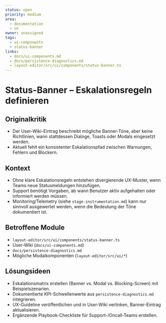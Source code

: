 ```yaml
---
status: open
priority: medium
area:
  - documentation
  - ux
owner: unassigned
tags:
  - ui-components
  - status-banner
links:
  - docs/ui-components.md
  - docs/persistence-diagnostics.md
  - layout-editor/src/ui/components/status-banner.ts
---
```


# Status-Banner – Eskalationsregeln definieren

## Originalkritik
- Der User-Wiki-Eintrag beschreibt mögliche Banner-Töne, aber keine Richtlinien, wann stattdessen Dialoge, Toasts oder Modals eingesetzt werden.
- Aktuell fehlt ein konsistenter Eskalationspfad zwischen Warnungen, Fehlern und Blockern.

## Kontext
- Ohne klare Eskalationsregeln entstehen divergierende UX-Muster, wenn Teams neue Statusmeldungen hinzufügen.
- Support benötigt Vorgaben, ab wann Benutzer aktiv aufgehalten oder informiert werden müssen.
- Monitoring/Telemetry (siehe `stage-instrumentation.md`) kann nur sinnvoll ausgewertet werden, wenn die Bedeutung der Töne dokumentiert ist.

## Betroffene Module
- `layout-editor/src/ui/components/status-banner.ts`
- User-Wiki (`docs/ui-components.md`)
- `docs/persistence-diagnostics.md`
- Mögliche Modalkomponenten (`layout-editor/src/ui/*`)

## Lösungsideen
- Eskalationsmatrix erstellen (Banner vs. Modal vs. Blocking-Screen) mit Beispielszenarien.
- Dokumentierte KPI-Schwellenwerte aus `persistence-diagnostics.md` integrieren.
- UX-Guideline veröffentlichen und in User-Wiki verlinken, Banner-Eintrag aktualisieren.
- Ergänzende Playbook-Checkliste für Support-/Oncall-Teams erstellen.
